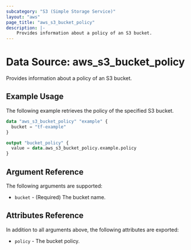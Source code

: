 ```yaml
---
subcategory: "S3 (Simple Storage Service)"
layout: "aws"
page_title: "aws_s3_bucket_policy"
description: |-
    Provides information about a policy of an S3 bucket.
---
```


# Data Source: aws_s3_bucket_policy

Provides information about a policy of an S3 bucket.

## Example Usage

The following example retrieves the policy of the specified S3 bucket.

```terraform
data "aws_s3_bucket_policy" "example" {
  bucket = "tf-example"
}

output "bucket_policy" {
  value = data.aws_s3_bucket_policy.example.policy
}
```

## Argument Reference

The following arguments are supported:

* `bucket` - (Required) The bucket name.

## Attributes Reference

In addition to all arguments above, the following attributes are exported:

* `policy` - The bucket policy.
